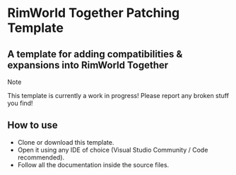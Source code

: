 # RimWorld Together Patching Template
## A template for adding compatibilities & expansions into RimWorld Together

> [!NOTE]
> This template is currently a work in progress! Please report any broken stuff you find!

## How to use
- Clone or download this template.
- Open it using any IDE of choice (Visual Studio Community / Code recommended).
- Follow all the documentation inside the source files.
